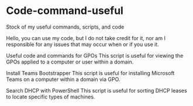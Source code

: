 # Code-command-useful

Stock of my useful commands, scripts, and code

Hello, you can use my code, but I do not take credit for it, nor am I responsible for any issues that may occur when or if you use it.

Useful code and commands for GPOs
This script is useful for viewing the GPOs applied to a computer or user within a domain.

Install Teams Bootstrapper
This script is useful for installing Microsoft Teams on a computer within a domain via GPO.

Search DHCP with PowerShell
This script is useful for sorting DHCP leases to locate specific types of machines.

